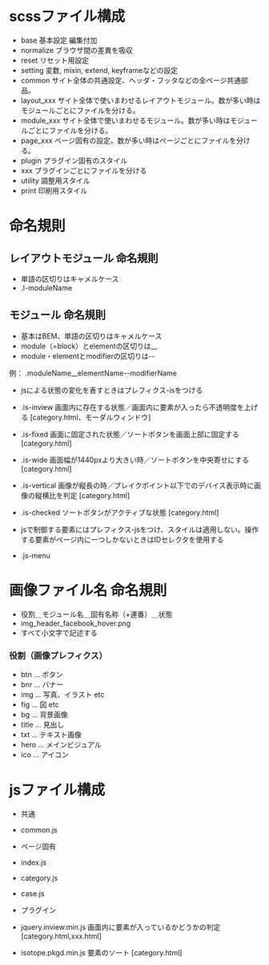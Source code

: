 # scssファイル構成
- base 基本設定 編集付加
 - normalize ブラウザ間の差異を吸収
 - reset リセット用設定
- setting 変数, mixin, extend, keyframeなどの設定
- common サイト全体の共通設定、ヘッダ・フッタなどの全ページ共通部品。
- layout_xxx サイト全体で使いまわせるレイアウトモジュール。数が多い時はモジュールごとにファイルを分ける。
- module_xxx サイト全体で使いまわせるモジュール。数が多い時はモジュールごとにファイルを分ける。
- page_xxx ページ固有の設定。数が多い時はページごとにファイルを分ける。
- plugin プラグイン固有のスタイル
 - xxx プラグインごとにファイルを分ける
- utility 調整用スタイル
- print 印刷用スタイル

# 命名規則
## レイアウトモジュール 命名規則
- 単語の区切りはキャメルケース
 - .l-moduleName

## モジュール 命名規則
- 基本はBEM、単語の区切りはキャメルケース
 - module（=block）とelementの区切りは__
 - module・elementとmodifierの区切りは--

例： .moduleName__elementName--modifierName

- jsによる状態の変化を表すときはプレフィクス-isをつける
 - .is-inview 画面内に存在する状態／画面内に要素が入ったら不透明度を上げる [category.html、モーダルウィンドウ]
 - .is-fixed 画面に固定された状態／ソートボタンを画面上部に固定する [category.html]
 - .is-wide 画面幅が1440pxより大きい時／ソートボタンを中央寄せにする [category.html]
 - .is-vertical 画像が縦長の時／ブレイクポイント以下でのデバイス表示時に画像の縦横比を判定 [category.html]
 - .is-checked ソートボタンがアクティブな状態 [category.html]

- jsで制御する要素にはプレフィクス-jsをつけ、スタイルは適用しない。操作する要素がページ内に一つしかないときはIDセレクタを使用する
 - .js-menu

# 画像ファイル名 命名規則
- 役割＿モジュール名＿固有名称（+連番）＿状態
 - img_header_facebook_hover.png
- すべて小文字で記述する

### 役割（画像プレフィクス）
- btn … ボタン
- bnr … バナー
- img … 写真、イラスト etc
- fig … 図 etc
- bg … 背景画像
- title … 見出し
- txt … テキスト画像
- hero … メインビジュアル
- ico … アイコン

# jsファイル構成
- 共通
 - common.js

- ページ固有
 - index.js
 - category.js
 - case.js

- プラグイン
 - jquery.inview.min.js 画面内に要素が入っているかどうかの判定 [category.html,xxx.html]
 - isotope.pkgd.min.js 要素のソート [category.html]